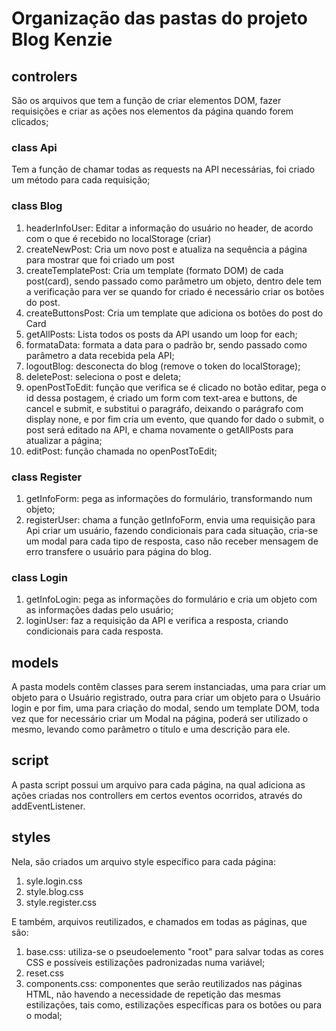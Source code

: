 # Organização das pastas do projeto Blog Kenzie

## controlers

São os arquivos que tem a função de criar elementos DOM, fazer requisições e
criar as ações nos elementos da página quando forem clicados;

### class Api

Tem a função de chamar todas as requests na API necessárias, foi criado um
método para cada requisição;

### class Blog

1. headerInfoUser: Editar a informação do usuário no header, de acordo com o que
   é recebido no localStorage (criar)
2. createNewPost: Cria um novo post e atualiza na sequência a página para
   mostrar que foi criado um post
3. createTemplatePost: Cria um template (formato DOM) de cada post(card), sendo
   passado como parâmetro um objeto, dentro dele tem a verificação para ver se
   quando for criado é necessário criar os botões do post.
4. createButtonsPost: Cria um template que adiciona os botões do post do Card
5. getAllPosts: Lista todos os posts da API usando um loop for each;
6. formataData: formata a data para o padrão br, sendo passado como parâmetro a
   data recebida pela API;
7. logoutBlog: desconecta do blog (remove o token do localStorage);
8. deletePost: seleciona o post e deleta;
9. openPostToEdit: função que verifica se é clicado no botão editar, pega o id
   dessa postagem, é criado um form com text-area e buttons, de cancel e submit,
   e substitui o paragráfo, deixando o parágrafo com display none, e por fim
   cria um evento, que quando for dado o submit, o post será editado na API, e
   chama novamente o getAllPosts para atualizar a página;
10. editPost: função chamada no openPostToEdit;

### class Register

1. getInfoForm: pega as informações do formulário, transformando num objeto;
2. registerUser: chama a função getInfoForm, envia uma requisição para Api criar
   um usuário, fazendo condicionais para cada situação, cria-se um modal para
   cada tipo de resposta, caso não receber mensagem de erro transfere o usuário
   para página do blog.

### class Login

1. getInfoLogin: pega as informações do formulário e cria um objeto com as
   informações dadas pelo usuário;
2. loginUser: faz a requisição da API e verifica a resposta, criando
   condicionais para cada resposta.

## models

A pasta models contêm classes para serem instanciadas, uma para criar um objeto
para o Usuário registrado, outra para criar um objeto para o Usuário login e por
fim, uma para criação do modal, sendo um template DOM, toda vez que for
necessário criar um Modal na página, poderá ser utilizado o mesmo, levando como
parâmetro o título e uma descrição para ele.

## script

A pasta script possui um arquivo para cada página, na qual adiciona as ações
criadas nos controllers em certos eventos ocorridos, através do
addEventListener.

## styles

Nela, são criados um arquivo style específico para cada página:

1. syle.login.css
2. style.blog.css
3. style.register.css

E também, arquivos reutilizados, e chamados em todas as páginas, que são:

1. base.css: utiliza-se o pseudoelemento "root" para salvar todas as cores CSS e
   possíveis estilizações padronizadas numa variável;
2. reset.css
3. components.css: componentes que serão reutilizados nas páginas HTML, não
   havendo a necessidade de repetição das mesmas estilizações, tais como,
   estilizações específicas para os botões ou para o modal;
